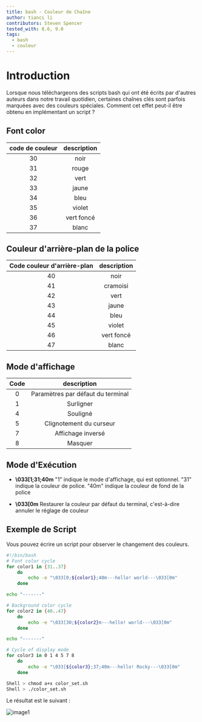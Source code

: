 ```yaml
---
title: bash - Couleur de Chaîne
author: tianci li
contributors: Steven Spencer
tested_with: 8.6, 9.0
tags:
  - bash
  - couleur
---
```


# Introduction

Lorsque nous téléchargeons des scripts bash qui ont été écrits par d'autres auteurs dans notre travail quotidien, certaines chaînes clés sont parfois marquées avec des couleurs spéciales. Comment cet effet peut-il être obtenu en implémentant un script ?

## Font color

| **code de couleur** | **description** |
|:-------------------:|:---------------:|
|         30          |      noir       |
|         31          |      rouge      |
|         32          |      vert       |
|         33          |      jaune      |
|         34          |      bleu       |
|         35          |     violet      |
|         36          |   vert foncé    |
|         37          |      blanc      |

## Couleur d'arrière-plan de la police

| **Code couleur d'arrière-plan** | **description** |
|:-------------------------------:|:---------------:|
|               40                |      noir       |
|               41                |    cramoisi     |
|               42                |      vert       |
|               43                |      jaune      |
|               44                |      bleu       |
|               45                |     violet      |
|               46                |   vert foncé    |
|               47                |      blanc      |

## Mode d'affichage

| **Code** |          **description**          |
|:--------:|:---------------------------------:|
|    0     | Paramètres par défaut du terminal |
|    1     |             Surligner             |
|    4     |             Souligné              |
|    5     |      Clignotement du curseur      |
|    7     |         Affichage inversé         |
|    8     |              Masquer              |

## Mode d'Exécution

* **\033[1;31;40m** "1" indique le mode d'affichage, qui est optionnel. "31" indique la couleur de police. "40m" indique la couleur de fond de la police

* **\033[0m** Restaurer la couleur par défaut du terminal, c'est-à-dire annuler le réglage de couleur

## Exemple de Script

Vous pouvez écrire un script pour observer le changement des couleurs.

```bash
#!/bin/bash
# Font color cycle
for color1 in {31..37}
    do
        echo -e "\033[0;${color1};40m---hello! world---\033[0m"
    done

echo "-------"

# Background color cycle
for color2 in {40..47}
    do
        echo -e "\033[30;${color2}m---hello! world---\033[0m"
    done

echo "-------"

# Cycle of display mode
for color3 in 0 1 4 5 7 8
    do
        echo -e "\033[${color3};37;40m---hello! Rocky---\033[0m"
    done
```

```bash
Shell > chmod a+x color_set.sh
Shell > ./color_set.sh
```

Le résultat est le suivant :

![image1](./images/string_color_image1.png)
